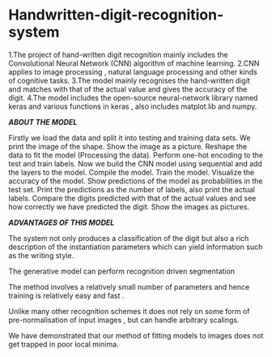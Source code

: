 # Handwritten-digit-recognition-system
1.The project of hand-written digit recognition mainly includes the Convolutional Neural Network (CNN) algorithm of machine learning. 2.CNN applies to image processing , natural language processing and other kinds of cognitive tasks. 3.The model mainly recognises the hand-written digit and matches with that of the actual value and gives the accuracy of the digit. 4.The model includes the open-source neural-network library named keras and various functions in keras , also includes matplot.lib and numpy.

***ABOUT THE MODEL***

Firstly we load the data and split it into testing and training data sets. We print the image of the shape. Show the image as a picture. Reshape the data to fit the model (Processing the data). Perform one-hot encoding to the test and train labels. Now we build the CNN model using sequential and add the layers to the model. Compile the model. Train the model. Visualize the accuracy of the model. Show predictions of the model as probabilities in the test set. Print the predictions as the number of labels, also print the actual labels. Compare the digits predicted with that of the actual values and see how correctly we have predicted the digit. Show the images as pictures.

***ADVANTAGES OF THIS MODEL***

The system not only produces a classification of the digit but also a rich description of the instantiation parameters which can yield information such as the writing style.

The generative model can perform recognition driven segmentation

The method involves a relatively small number of parameters and hence training is relatively easy and fast .

Unlike many other recognition schemes it does not rely on some form of pre-normalisation of input images , but can handle arbitrary scalings.

We have demonstrated that our method of fitting models to images does not get trapped in poor local minima.
